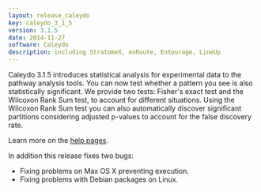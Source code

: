 ```yaml
---
layout: release_caleydo
key: caleydo_3_1_5
version: 3.1.5
date: 2014-11-27
software: Caleydo
description: including StratomeX, enRoute, Entourage, LineUp
---
```


Caleydo 3.1.5 introduces statistical analysis for experimental data to the pathway analysis tools. You can now test whether a pattern you see is also statistically significant. We provide two tests: Fisher's exact test and the Wilcoxon Rank Sum test, to account for different situations. Using the Wilcoxon Rank Sum test you can also automatically discover significant partitions considering adjusted p-values to account for the false discovery rate.

Learn more on the [help pages](http://help.caleydo.org/3.1/index.html#!views/pathway/pathway.md#enRoute_-_Experimental_Data_Analysis).

In addition this release fixes two bugs:

 * Fixing problems on Max OS X preventing execution.
 * Fixing problems with Debian packages on Linux.
